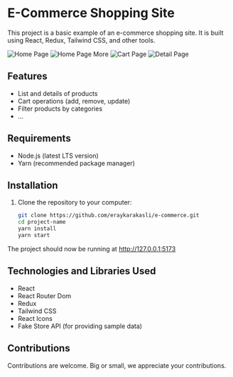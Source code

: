 # E-Commerce Shopping Site

This project is a basic example of an e-commerce shopping site. It is built using React, Redux, Tailwind CSS, and other tools.

![Home Page](https://github.com/eraykarakasli/e-commerce/blob/main/README/Screenshot_1.png?raw=true)
![Home Page More](https://github.com/eraykarakasli/e-commerce/blob/main/README/Screenshot_2.png?raw=true)
![Cart Page](https://github.com/eraykarakasli/e-commerce/blob/main/README/Screenshot_3.png?raw=true)
![Detail Page](https://github.com/eraykarakasli/e-commerce/blob/main/README/Screenshot_4.png?raw=true)

## Features

- List and details of products
- Cart operations (add, remove, update)
- Filter products by categories
- ...

## Requirements

- Node.js (latest LTS version)
- Yarn (recommended package manager)

## Installation

1. Clone the repository to your computer:
   ```bash
   git clone https://github.com/eraykarakasli/e-commerce.git
   cd project-name
   yarn install
   yarn start

The project should now be running at http://127.0.0.1:5173

## Technologies and Libraries Used
- React
- React Router Dom
- Redux
- Tailwind CSS
- React Icons
- Fake Store API (for providing sample data)

## Contributions
Contributions are welcome. Big or small, we appreciate your contributions.



